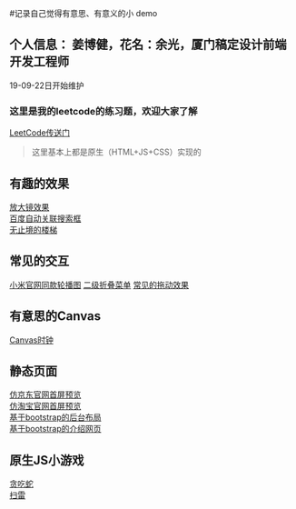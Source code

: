 #记录自己觉得有意思、有意义的小 demo

个人信息：
姜博健，花名：余光，厦门稿定设计前端开发工程师
---
19-09-22日开始维护

### 这里是我的leetcode的练习题，欢迎大家了解
[LeetCode传送门](https://github.com/webbj97/leetCode-JavaScript-bj)

> 这里基本上都是原生（HTML+JS+CSS）实现的

## 有趣的效果

[放大镜效果](https://webbj97.github.io/web-demo-bj/effect/magnifier/index.html)  
[百度自动关联搜索框](https://webbj97.github.io/web-demo-bj/JSDemo/associate.html)  
[无止境的楼梯](https://webbj97.github.io/web-demo-bj/CSS/stairs/index.html)  

## 常见的交互

[小米官网同款轮播图](https://webbj97.github.io/web-demo-bj/slider/slider-mi/demo.html)
[二级折叠菜单](https://webbj97.github.io/web-demo-bj/dom/折叠菜单.html)
[常见的拖动效果](https://webbj97.github.io/web-demo-bj/dom/拖动.html)

## 有意思的Canvas

[Canvas时钟](https://webbj97.github.io/web-demo-bj/canvas-svg%E7%9B%B8%E5%85%B3/clock/index.html)  

## 静态页面

[仿京东官网首屏预览](https://webbj97.github.io/web-demo-bj/静态官网/京东官网/demo.html)  
[仿淘宝官网首屏预览](https://webbj97.github.io/web-demo-bj/静态官网/淘宝首屏/index.html)  
[基于bootstrap的后台布局](https://webbj97.github.io/web-demo-bj/静态官网/bootstrap/index.html)  
[基于bootstrap的介绍网页](https://webbj97.github.io/web-demo-bj/静态官网/浏览器介绍网页/demo.html)  

## 原生JS小游戏

[贪吃蛇](https://webbj97.github.io/web-demo-bj/JSGame/snake/index.html)  
[扫雷](https://webbj97.github.io/web-demo-bj/JSGame/landmine/index.html)
